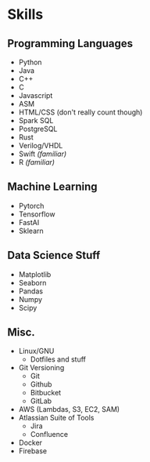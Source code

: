 
# Skills
## Programming Languages
- Python
- Java
- C++
- C
- Javascript
- ASM
- HTML/CSS (don't really count though)
- Spark SQL
- PostgreSQL
- Rust
- Verilog/VHDL
- Swift *(familiar)*
- R *(familiar)*

## Machine Learning
- Pytorch
- Tensorflow
- FastAI
- Sklearn

## Data Science Stuff
- Matplotlib
- Seaborn
- Pandas
- Numpy
- Scipy

## Misc.
- Linux/GNU
  - Dotfiles and stuff
- Git Versioning
  - Git
  - Github
  - Bitbucket
  - GitLab
- AWS (Lambdas, S3, EC2, SAM)
- Atlassian Suite of Tools
  - Jira
  - Confluence  
- Docker
- Firebase
 
